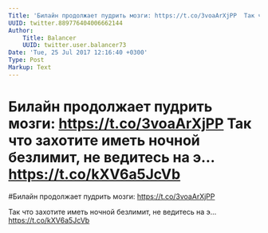 ```yaml
---
Title: 'Билайн продолжает пудрить мозги: https://t.co/3voaArXjPP  Так что захотите иметь ночной безлимит, не ведитесь на э… https://t.co/kXV6a5JcVb'
UUID: twitter.889776404006662144
Author:
    Title: Balancer
    UUID: twitter.user.balancer73
Date: 'Tue, 25 Jul 2017 12:16:40 +0300'
Type: Post
Markup: Text
---
```


# Билайн продолжает пудрить мозги: https://t.co/3voaArXjPP  Так что захотите иметь ночной безлимит, не ведитесь на э… https://t.co/kXV6a5JcVb

#Билайн продолжает пудрить мозги: https://t.co/3voaArXjPP

Так что захотите иметь ночной безлимит, не ведитесь на э…
https://t.co/kXV6a5JcVb